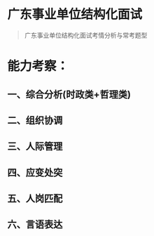 # 广东事业单位结构化面试

> 广东事业单位结构化面试考情分析与常考题型





# 能力考察：



## 一、综合分析(时政类+哲理类)


## 二、组织协调

## 三、人际管理

## 四、应变处突

## 五、人岗匹配

## 六、言语表达



